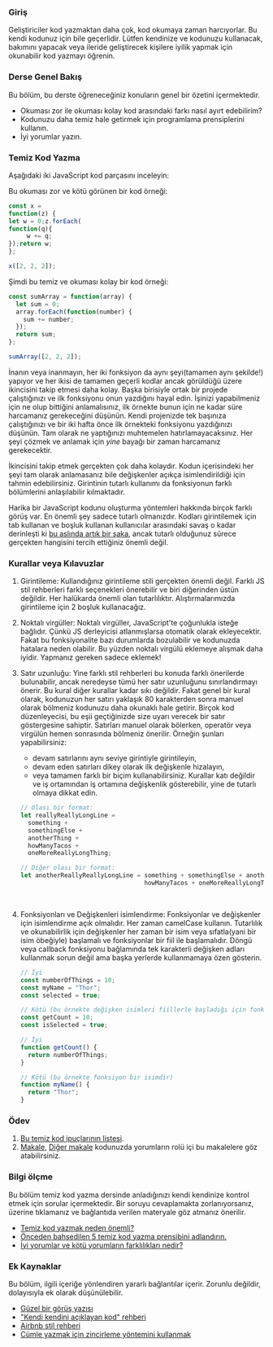 ### Giriş

Geliştiriciler kod yazmaktan daha çok, kod okumaya zaman harcıyorlar. Bu kendi kodunuz için bile geçerlidir. Lütfen kendinize ve kodunuzu kullanacak, bakımını yapacak veya ileride geliştirecek kişilere iyilik yapmak için okunabilir kod yazmayı öğrenin.

### Derse Genel Bakış

Bu bölüm, bu derste öğreneceğiniz konuların genel bir özetini içermektedir.

- Okuması zor ile okuması kolay kod arasındaki farkı nasıl ayırt edebilirim?
- Kodunuzu daha temiz hale getirmek için programlama prensiplerini kullanın.
- İyi yorumlar yazın.

### Temiz Kod Yazma

Aşağıdaki iki JavaScript kod parçasını inceleyin:

Bu okuması zor ve kötü görünen bir kod örneği:

~~~JavaScript
const x =
function(z) {
let w = 0;z.forEach(
function(q){
     w += q;
});return w;
};

x([2, 2, 2]);
~~~

Şimdi bu temiz ve okuması kolay bir kod örneği:

~~~JavaScript
const sumArray = function(array) {
  let sum = 0;
  array.forEach(function(number) {
    sum += number;
  });
  return sum;
};

sumArray([2, 2, 2]);
~~~

İnanın veya inanmayın, her iki fonksiyon da aynı şeyi\(tamamen aynı şekilde!\) yapıyor ve her ikisi de tamamen geçerli kodlar ancak görüldüğü üzere ikincisini takip etmesi daha kolay. Başka birisiyle ortak bir projede çalıştığınızı ve ilk fonksiyonu onun yazdığını hayal edin. İşinizi yapabilmeniz için ne olup bittiğini anlamalısınız, ilk örnekte bunun için ne kadar süre harcamanız gerekeceğini düşünün. Kendi projenizde tek başınıza çalıştığınızı ve bir iki hafta önce ilk örnekteki fonksiyonu yazdığınızı düşünün. Tam olarak ne yaptığınızı muhtemelen hatırlamayacaksınız. Her şeyi çözmek ve anlamak için _yine_ bayağı bir zaman harcamanız gerekecektir.

İkincisini takip etmek gerçekten çok daha kolaydır. Kodun içerisindeki her şeyi tam olarak anlamasanız bile değişkenler açıkça isimlendirildiği için tahmin edebilirsiniz. Girintinin tutarlı kullanımı da fonksiyonun farklı bölümlerini anlaşılabilir kılmaktadır.

Harika bir JavaScript kodunu oluşturma yöntemleri hakkında birçok farklı görüş var. En önemli şey sadece tutarlı olmanızdır. Kodları girintilemek için tab kullanan ve boşluk kullanan kullanıcılar arasındaki savaş o kadar derinleşti ki [bu aslında artık bir şaka](https://www.youtube.com/watch?v=SsoOG6ZeyUI), ancak tutarlı olduğunuz sürece gerçekten hangisini tercih ettiğiniz önemli değil.

### Kurallar veya Kılavuzlar

1.  Girintileme: Kullandığınız girintileme stili gerçekten önemli değil. Farklı JS stil rehberleri farklı seçenekleri önerebilir ve biri diğerinden üstün değildir. Her halükarda önemli olan tutarlılıktır. Alıştırmalarımızda girintileme için 2 boşluk kullanacağız.

2.  Noktalı virgüller: Noktalı virgüller, JavaScript'te çoğunlukla isteğe bağlıdır. Çünkü JS derleyicisi atlanmışlarsa otomatik olarak ekleyecektir. Fakat bu fonksiyonalite bazı durumlarda bozulabilir ve kodunuzda hatalara neden olabilir. Bu yüzden noktalı virgülü eklemeye alışmak daha iyidir. Yapmanız gereken sadece eklemek!

3. Satır uzunluğu: Yine farklı stil rehberleri bu konuda farklı önerilerde bulunabilir, ancak neredeyse tümü her satır uzunluğunu sınırlandırmayı önerir. Bu kural diğer kurallar kadar sıkı değildir. Fakat genel bir kural olarak, kodunuzun her satırı yaklaşık 80 karakterden sonra manuel olarak bölmeniz kodunuzu daha okunaklı hale getirir. Birçok kod düzenleyecisi, bu eşii geçtiğinizde size uyarı verecek bir satır göstergesine sahiptir. Satırları manuel olarak bölerken, operatör veya virgülün hemen sonrasında bölmeniz önerilir. Örneğin şunları yapabilirsiniz:

   - devam satırlarını aynı seviye girintiyle girintileyin,
   - devam eden satırları dikey olarak ilk değişkenle hizalayın,
   - veya tamamen farklı bir biçim kullanabilirsiniz. Kurallar katı değildir ve iş ortamından iş ortamına değişkenlik gösterebilir, yine de tutarlı olmaya dikkat edin.

   ~~~javascript
   // Olası bir format:
   let reallyReallyLongLine =
     something +
     somethingElse +
     anotherThing +
     howManyTacos +
     oneMoreReallyLongThing;

   // Diğer olası bir format:
   let anotherReallyReallyLongLine = something + somethingElse + anotherThing +
                                     howManyTacos + oneMoreReallyLongThing;
   ~~~
   
   ​

4.  Fonksiyonları ve Değişkenleri isimlendirme: Fonksiyonlar ve değişkenler için isimlendirme açık olmalıdır. Her zaman camelCase kullanın. Tutarlılık ve okunabilirlik için değişkenler her zaman bir isim veya sıfatla(yani bir isim öbeğiyle) başlamalı ve fonksiyonlar bir fiil ile başlamalıdır. Döngü veya callback fonksiyonu bağlamında tek karakterli değişken adları kullanmak sorun değil ama başka yerlerde kullanmamaya özen gösterin.

    ~~~javascript
    // İyi
    const numberOfThings = 10;
    const myName = "Thor";
    const selected = true;

    // Kötü (bu örnekte değişken isimleri fiillerle başladığı için fonksiyonlarla karıştırılabilir)
    const getCount = 10;
    const isSelected = true;

    // İyi 
    function getCount() {
      return numberOfThings;
    }

    // Kötü (bu örnekte fonksiyon bir isimdir)
    function myName() {
      return "Thor";
    }
    ~~~


### Ödev

<div class="lesson-content__panel" markdown="1">

1.  [Bu temiz kod ipuçlarının listesi](https://onextrapixel.com/10-principles-for-keeping-your-programming-code-clean/).
2.  [Makale](https://blog.codinghorror.com/coding-without-comments/), [Diğer makale](https://blog.codinghorror.com/code-tells-you-how-comments-tell-you-why/) kodunuzda yorumların rolü içi bu makalelere göz atabilirsiniz.
</div>

### Bilgi ölçme

Bu bölüm temiz kod yazma dersinde anladığınızı kendi kendinize kontrol etmek için sorular içermektedir. Bir soruyu cevaplamakta zorlanıyorsanız, üzerine tıklamanız ve bağlantıda verilen materyale göz atmanız önerilir.

- [Temiz kod yazmak neden önemli?](#writing-clean-code)
- [Önceden bahsedilen 5 temiz kod yazma prensibini adlandırın.](https://onextrapixel.com/10-principles-for-keeping-your-programming-code-clean/)
- [İyi yorumlar ve kötü yorumların farklılıkları nedir?](https://onextrapixel.com/10-principles-for-keeping-your-programming-code-clean/)

### Ek Kaynaklar

Bu bölüm, ilgili içeriğe yönlendiren yararlı bağlantılar içerir. Zorunlu değildir, dolayısıyla ek olarak düşünülebilir.

* [Güzel bir görüş yazısı](https://www.martinfowler.com/bliki/CodeAsDocumentation.html)
* ["Kendi kendini açıklayan kod" rehberi](http://wiki.c2.com/?SelfDocumentingCode)
* [Airbnb stil rehberi](https://github.com/airbnb/javascript)  
* [Cümle yazmak için zincirleme yöntemini kullanmak](https://web.archive.org/web/20190211152543/https://javascriptissexy.com/beautiful-javascript-easily-create-chainable-cascading-methods-for-expressiveness/)   